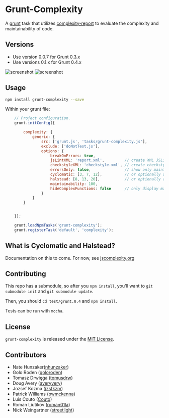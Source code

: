 # Grunt-Complexity

A [grunt](http://github.com/gruntjs/grunt/) task that utilizes
[complexity-report](https://github.com/philbooth/complexityReport.js)
to evaluate the complexity and maintainability of code.

## Versions

- Use version 0.0.7 for Grunt 0.3.x
- Use versions 0.1.x for Grunt 0.4.x

![screenshot](https://raw.github.com/vigetlabs/grunt-complexity/master/example.png)
![screenshot](https://raw.github.com/vigetlabs/grunt-complexity/master/complexity.png)

## Usage

```bash
npm install grunt-complexity --save
```

Within your grunt file:

```javascript
    // Project configuration.
	grunt.initConfig({

		complexity: {
			generic: {
				src: ['grunt.js', 'tasks/grunt-complexity.js'],
				exclude: ['doNotTest.js'],
				options: {
					breakOnErrors: true,
					jsLintXML: 'report.xml',         // create XML JSLint-like report
					checkstyleXML: 'checkstyle.xml', // create checkstyle report
					errorsOnly: false,               // show only maintainability errors
					cyclomatic: [3, 7, 12],          // or optionally a single value, like 3
					halstead: [8, 13, 20],           // or optionally a single value, like 8
					maintainability: 100,
                    hideComplexFunctions: false      // only display maintainability
				}
			}
		}


	});

	grunt.loadNpmTasks('grunt-complexity');
	grunt.registerTask('default', 'complexity');
```

## What is Cyclomatic and Halstead?

Documentation on this to come. For now, see [jscomplexity.org](http://jscomplexity.org/complexity)

## Contributing

This repo has a submodule, so after you `npm install`, you'll want to `git submodule init` and `git submodule update`.

Then, you should `cd test/grunt.0.4` and `npm install`.

Tests can be run with `mocha`.

## License

`grunt-complexity` is released under the [MIT License](http://opensource.org/licenses/MIT).

## Contributors

- Nate Hunzaker([nhunzaker](https://github.com/nhunzaker))
- Golo Roden ([goloroden](https://github.com/goloroden))
- Tomasz Drwięga ([tomusdrw](https://github.com/tomusdrw))
- Doug Avery ([averyvery](https://github.com/averyvery))
- Jozsef Kozma ([jzsfkzm](https://github.com/jzsfkzm))
- Patrick Williams [(pwmckenna](https://github.com/pwmckenna))
- Luís Couto ([Couto](https://github.com/Couto))
- Roman Liutikov ([roman01la](https://github.com/roman01la))
- Nick Weingartner ([streetlight](https://github.com/streetlight))
